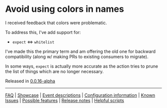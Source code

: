 # Avoid using colors in names

I received feedback that colors were problematic.

To address this, I've add support for:

* `expect` <=> `whitelist`

I've made this the primary term and am offering the old one for backward compatibility (along w/ making PRs to existing consumers to migrate).

In some ways, `expect` is actually more accurate as the action tries to prune the list of things which are no longer necessary.

Released in [0.0.16-alpha](https://github.com/check-spelling/check-spelling/releases/tag/0.0.16-alpha)

---
[FAQ](FAQ.md) | [Showcase](Showcase.md) | [Event descriptions](Event-descriptions.md) | [Configuration information](Configuration-information.md) | [Known Issues](Known-Issues.md) | [Possible features](Possible-features.md) | [Release notes](Release-notes.md) | [Helpful scripts](Helpful-scripts.md)
